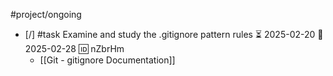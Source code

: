 #project/ongoing 

- [/] #task Examine and study the .gitignore pattern rules ⏳ 2025-02-20 📅 2025-02-28 🆔 nZbrHm
	- [[Git - gitignore Documentation]]